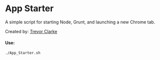 App Starter
========================

A simple script for starting Node, Grunt, and launching a new Chrome tab.
 
 
Created by: [Trevor Clarke](mailto:besnoid@gmail.com)

#### Use:
<code>./App_Starter.sh</code>